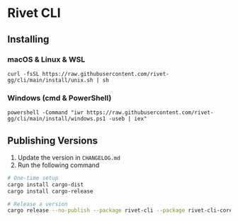 # Rivet CLI

## Installing

### macOS & Linux & WSL

```
curl -fsSL https://raw.githubusercontent.com/rivet-gg/cli/main/install/unix.sh | sh
```

### Windows (cmd & PowerShell)

```
powershell -Command "iwr https://raw.githubusercontent.com/rivet-gg/cli/main/install/windows.ps1 -useb | iex"
```

## Publishing Versions


1. Update the version in `CHANGELOG.md`
2. Run the following command

```bash
# One-time setup
cargo install cargo-dist
cargo install cargo-release

# Release a version
cargo release --no-publish --package rivet-cli --package rivet-cli-core 0.0.50
```

